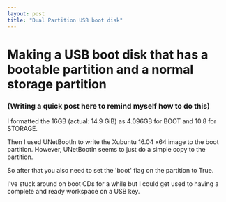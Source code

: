 ```yaml
---
layout: post
title: "Dual Partition USB boot disk"
---
```


# Making a USB boot disk that has a bootable partition and a normal storage partition
### (Writing a quick post here to remind myself how to do this)

I formatted the 16GB (actual: 14.9 GiB) as 4.096GB for BOOT and 10.8 for STORAGE.

Then I used UNetBootIn to write the Xubuntu 16.04 x64 image to the boot partition.
However, UNetBootIn seems to just do a simple copy to the partition.

So after that you also need to set the 'boot' flag on the partition to True.

I've stuck around on boot CDs for a while but I could get used to having a complete and ready workspace on a USB key.
